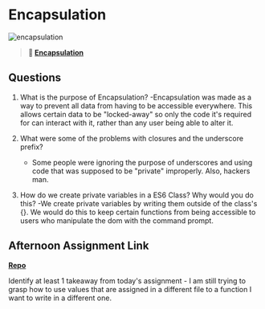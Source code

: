 # Encapsulation

![encapsulation](https://bcw.blob.core.windows.net/public/img/journals/5838157482080222)

> **📖 [Encapsulation](https://codeworksacademy.com/fs-student-guide/resources/wk3/02-Encapsulation)**

## Questions

1. What is the purpose of Encapsulation?
    -Encapsulation was made as a way to prevent all data from having to be accessible everywhere. This allows certain data to be "locked-away" so only the code it's required for can interact with it, rather than any user being able to alter it. 

2. What were some of the problems with closures and the underscore prefix?
    - Some people were ignoring the purpose of underscores and using code that was supposed to be "private" improperly. Also, hackers man.

3. How do we create private variables in a ES6 Class? Why would you do this?
    -We create private variables by writing them outside of the class's {}. We would do this to keep certain functions from being accessible to users who manipulate the dom with the command prompt.

## Afternoon Assignment Link

**[Repo](https://github.com/dustinbates/vending-machine)**

Identify at least 1 takeaway from today's assignment
    - I am still trying to grasp how to use values that are assigned in a different file to a function I want to write in a different one.
